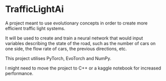 # TrafficLightAi
A project meant to use evolutionary concepts in order to create more efficient traffic light systems.

It will be used to create and train a neural network that would input variables describing the state of the road, such as the number of cars on one side, the flow rate of cars, the previous directions, etc.

This project utilises PyTorch, EvoTorch and NumPy.

I might need to move the project to C++ or a kaggle notebook for increased performance.